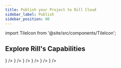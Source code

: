 ```yaml
---
title: Publish your Project to Rill Cloud
sidebar_label: Publish
sidebar_position: 00
---
```


import TileIcon from '@site/src/components/TileIcon';



## Explore Rill's Capabilities

<div className="tile-icon-grid">
    <TileIcon
    header="Connect Data Sources"
    content="Connect to your data sources and start ingesting data into Rill for analysis."
    link="/reference/connectors"
    icon={<img src="/img/home/connect.svg" alt="Connect" style={{ width: 24, height: 24 }} />}
    />
    <TileIcon
    header="Prepare Your Data"
    content="Transform and prepare your data with Rill's powerful ETL capabilities."
    link="/build/models"
    icon={<img src="/img/home/model.svg" alt="Model" style={{ width: 24, height: 24 }} />}
    />
    <TileIcon
    header="Create a Metrics Layer"
    content="Build a metrics layer to define key business metrics and KPIs."
    link="/build/metrics-view"
    icon={<img src="/img/home/metrics.svg" alt="Metrics" style={{ width: 24, height: 24 }} />}
    />
    <TileIcon
    header="Explore Your Data"
    content="Use Rill's interactive data exploration tools to discover insights."
    link="/explore/dashboard-101"
    icon={<img src="/img/home/explore.svg" alt="Explore" style={{ width: 24, height: 24 }} />}
    />
    <TileIcon
    header="Embed a Dashboard"
    content="Embed Rill dashboards into your applications and workflows."
    link="/integrate/embedding"
    icon={<img src="/img/home/embed.svg" alt="Embed" style={{ width: 24, height: 24 }} />}
    />
    <TileIcon
    header="Release Notes"
    content="Curious about what's new?"
    link="/notes"
    icon={<img src="/img/home/notification.svg" alt="Embed" style={{ width: 24, height: 24 }} />}
    />
</div>